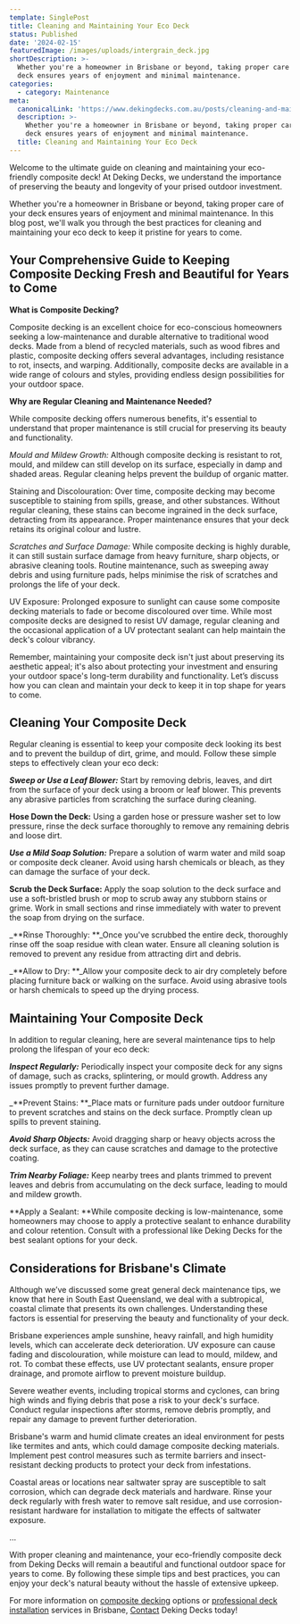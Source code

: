 ```yaml
---
template: SinglePost
title: Cleaning and Maintaining Your Eco Deck
status: Published
date: '2024-02-15'
featuredImage: /images/uploads/intergrain_deck.jpg
shortDescription: >-
  Whether you're a homeowner in Brisbane or beyond, taking proper care of your
  deck ensures years of enjoyment and minimal maintenance. 
categories:
  - category: Maintenance
meta:
  canonicalLink: 'https://www.dekingdecks.com.au/posts/cleaning-and-maintaining-your-eco-deck/'
  description: >-
    Whether you're a homeowner in Brisbane or beyond, taking proper care of your
    deck ensures years of enjoyment and minimal maintenance. 
  title: Cleaning and Maintaining Your Eco Deck
---
```

Welcome to the ultimate guide on cleaning and maintaining your eco-friendly composite deck! At Deking Decks, we understand the importance of preserving the beauty and longevity of your prised outdoor investment. 

Whether you're a homeowner in Brisbane or beyond, taking proper care of your deck ensures years of enjoyment and minimal maintenance. In this blog post, we'll walk you through the best practices for cleaning and maintaining your eco deck to keep it pristine for years to come.

## Your Comprehensive Guide to Keeping Composite Decking Fresh and Beautiful for Years to Come

**What is Composite Decking?**

Composite decking is an excellent choice for eco-conscious homeowners seeking a low-maintenance and durable alternative to traditional wood decks. Made from a blend of recycled materials, such as wood fibres and plastic, composite decking offers several advantages, including resistance to rot, insects, and warping. Additionally, composite decks are available in a wide range of colours and styles, providing endless design possibilities for your outdoor space.

**Why are Regular Cleaning and Maintenance Needed?**

While composite decking offers numerous benefits, it's essential to understand that proper maintenance is still crucial for preserving its beauty and functionality. 

_Mould and Mildew Growth:_ Although composite decking is resistant to rot, mould, and mildew can still develop on its surface, especially in damp and shaded areas. Regular cleaning helps prevent the buildup of organic matter.

Staining and Discolouration: Over time, composite decking may become susceptible to staining from spills, grease, and other substances. Without regular cleaning, these stains can become ingrained in the deck surface, detracting from its appearance. Proper maintenance ensures that your deck retains its original colour and lustre.

_Scratches and Surface Damage:_ While composite decking is highly durable, it can still sustain surface damage from heavy furniture, sharp objects, or abrasive cleaning tools. Routine maintenance, such as sweeping away debris and using furniture pads, helps minimise the risk of scratches and prolongs the life of your deck.

UV Exposure: Prolonged exposure to sunlight can cause some composite decking materials to fade or become discoloured over time. While most composite decks are designed to resist UV damage, regular cleaning and the occasional application of a UV protectant sealant can help maintain the deck's colour vibrancy.

Remember, maintaining your composite deck isn't just about preserving its aesthetic appeal; it's also about protecting your investment and ensuring your outdoor space's long-term durability and functionality. Let’s discuss how you can clean and maintain your deck to keep it in top shape for years to come. 

## **Cleaning Your Composite Deck**

Regular cleaning is essential to keep your composite deck looking its best and to prevent the buildup of dirt, grime, and mould. Follow these simple steps to effectively clean your eco deck:

_**Sweep or Use a Leaf Blower:**_ Start by removing debris, leaves, and dirt from the surface of your deck using a broom or leaf blower. This prevents any abrasive particles from scratching the surface during cleaning.

**Hose Down the Deck:** Using a garden hose or pressure washer set to low pressure, rinse the deck surface thoroughly to remove any remaining debris and loose dirt.

_**Use a Mild Soap Solution:**_ Prepare a solution of warm water and mild soap or composite deck cleaner. Avoid using harsh chemicals or bleach, as they can damage the surface of your deck.

**Scrub the Deck Surface:** Apply the soap solution to the deck surface and use a soft-bristled brush or mop to scrub away any stubborn stains or grime. Work in small sections and rinse immediately with water to prevent the soap from drying on the surface.

_**Rinse Thoroughly: **_Once you've scrubbed the entire deck, thoroughly rinse off the soap residue with clean water. Ensure all cleaning solution is removed to prevent any residue from attracting dirt and debris.

_**Allow to Dry: **_Allow your composite deck to air dry completely before placing furniture back or walking on the surface. Avoid using abrasive tools or harsh chemicals to speed up the drying process.

## Maintaining Your Composite Deck

In addition to regular cleaning, here are several maintenance tips to help prolong the lifespan of your eco deck:

_**Inspect Regularly:**_ Periodically inspect your composite deck for any signs of damage, such as cracks, splintering, or mould growth. Address any issues promptly to prevent further damage.

_**Prevent Stains: **_Place mats or furniture pads under outdoor furniture to prevent scratches and stains on the deck surface. Promptly clean up spills to prevent staining.

**_Avoid Sharp Objects:_** Avoid dragging sharp or heavy objects across the deck surface, as they can cause scratches and damage to the protective coating.

**_Trim Nearby Foliage:_** Keep nearby trees and plants trimmed to prevent leaves and debris from accumulating on the deck surface, leading to mould and mildew growth.

**Apply a Sealant: **While composite decking is low-maintenance, some homeowners may choose to apply a protective sealant to enhance durability and colour retention. Consult with a professional like Deking Decks for the best sealant options for your deck.

## Considerations for Brisbane's Climate

Although we’ve discussed some great general deck maintenance tips, we know that here in South East Queensland, we deal with a subtropical, coastal climate that presents its own challenges. Understanding these factors is essential for preserving the beauty and functionality of your deck. 

Brisbane experiences ample sunshine, heavy rainfall, and high humidity levels, which can accelerate deck deterioration. UV exposure can cause fading and discolouration, while moisture can lead to mould, mildew, and rot. To combat these effects, use UV protectant sealants, ensure proper drainage, and promote airflow to prevent moisture buildup.

Severe weather events, including tropical storms and cyclones, can bring high winds and flying debris that pose a risk to your deck's surface. Conduct regular inspections after storms, remove debris promptly, and repair any damage to prevent further deterioration.

Brisbane's warm and humid climate creates an ideal environment for pests like termites and ants, which could damage composite decking materials. Implement pest control measures such as termite barriers and insect-resistant decking products to protect your deck from infestations.

Coastal areas or locations near saltwater spray are susceptible to salt corrosion, which can degrade deck materials and hardware. Rinse your deck regularly with fresh water to remove salt residue, and use corrosion-resistant hardware for installation to mitigate the effects of saltwater exposure.

…

With proper cleaning and maintenance, your eco-friendly composite deck from Deking Decks will remain a beautiful and functional outdoor space for years to come. By following these simple tips and best practices, you can enjoy your deck's natural beauty without the hassle of extensive upkeep. 

For more information on [composite decking](https://www.dekingdecks.com.au/services/eco-decking/)  options or [professional deck installation](https://www.dekingdecks.com.au/services/timber-decks/) services in Brisbane, [Contact](https://www.dekingdecks.com.au/contact/) Deking Decks today!
